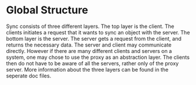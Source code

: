 # Global Structure
Sync consists of three different layers. The top layer is the client. The clients initiates a request that it wants to sync an object with the server. The bottom layer is the server. The server gets a request from the client, and returns the necessary data. The server and client may communicate directly. However if there are many different clients and servers on a system, one may chose to use the proxy as an abstraction layer. The clients then do not have to be aware of all the servers, rather only of the proxy server. More information about the three layers can be found in the seperate doc files.

